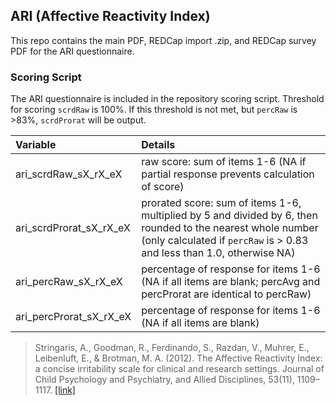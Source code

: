 ## ARI (Affective Reactivity Index)

This repo contains the main PDF, REDCap import .zip, and REDCap survey PDF for the ARI questionnaire.


### Scoring Script
The ARI questionnaire is included in the repository scoring script. Threshold for scoring `scrdRaw` is 100%. If this threshold is not met, but `percRaw` is >83%, `scrdProrat` will be output.

| Variable | Details |
| :--  | :--  |
| ari_scrdRaw_sX_rX_eX | raw score: sum of items 1-6 (NA if partial response prevents calculation of score) |
| ari_scrdProrat_sX_rX_eX | prorated score: sum of items 1-6, multiplied by 5 and divided by 6, then rounded to the nearest whole number (only calculated if `percRaw` is > 0.83 and less than 1.0, otherwise NA) |
| ari_percRaw_sX_rX_eX | percentage of response for items 1-6 (NA if all items are blank; percAvg and percProrat are identical to percRaw) |
| ari_percProrat_sX_rX_eX | percentage of response for items 1-6 (NA if all items are blank) |

> Stringaris, A., Goodman, R., Ferdinando, S., Razdan, V., Muhrer, E., Leibenluft, E., & Brotman, M. A. (2012). The Affective Reactivity Index: a concise irritability scale for clinical and research settings. Journal of Child Psychology and Psychiatry, and Allied Disciplines, 53(11), 1109–1117. [[link]](https://www.ncbi.nlm.nih.gov/pmc/articles/PMC3484687/)